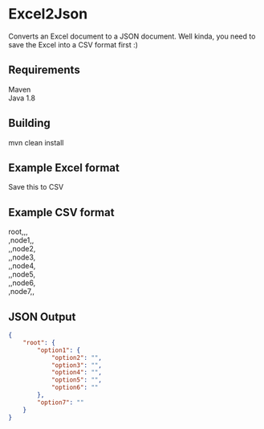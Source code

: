 # Excel2Json
Converts an Excel document to a JSON document. Well kinda, you need to save the Excel into a CSV format first :)

## Requirements
Maven  
Java 1.8  

## Building
mvn clean install

## Example Excel format 
Save this to CSV



## Example CSV format
root,,,  
,node1,,  
,,node2,  
,,node3,  
,,node4,  
,,node5,  
,,node6,  
,node7,,  

## JSON Output
```json
{
	"root": {
		"option1": {
			"option2": "",
			"option3": "",
			"option4": "",
			"option5": "",
			"option6": ""
		},
		"option7": ""
	}
}
```




